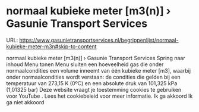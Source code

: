 # normaal kubieke meter [m3(n)] › Gasunie Transport Services

URL: https://www.gasunietransportservices.nl/begrippenlijst/normaal-kubieke-meter-m3n#skip-to-content

normaal kubieke meter [m3(n)] › Gasunie Transport Services
Spring naar inhoud
Menu tonen
Menu sluiten
een hoeveelheid
gas
die onder
normaalcondities
een volume inneemt van één kubieke meter [m3], waarbij onder
normaalcondities
wordt verstaan: de condities die gelden bij een temperatuur van 273,15 K (0ºC) en een absolute druk van 101,325 kPa (1,01325 bar)
Deze website vraagt je toestemming cookies te gebruiken voor
YouTube
. Lees het
cookiebeleid
voor meer informatie.
Ik ga akkoord
Ik ga niet akkoord